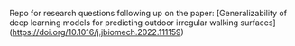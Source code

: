 Repo for research questions following up on the paper: 
[Generalizability of deep learning models for predicting outdoor irregular walking surfaces] (https://doi.org/10.1016/j.jbiomech.2022.111159)
